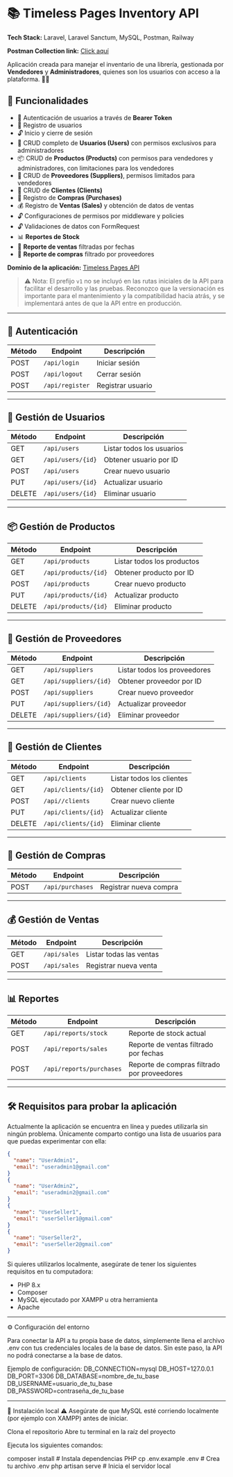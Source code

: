 # 📚 Timeless Pages Inventory API

**Tech Stack:** Laravel, Laravel Sanctum, MySQL, Postman, Railway

**Postman Collection link:** [Click aquí](https://.postman.co/workspace/My-Workspace~fabd6659-33f8-4926-8597-842371a54b83/collection/41282147-a5b0c647-8827-4610-977c-2b0788cd8718?action=share&creator=41282147)

Aplicación creada para manejar el inventario de una librería, gestionada por **Vendedores** y **Administradores**, quienes son los usuarios con acceso a la plataforma. 📖✨

## 🚀 Funcionalidades
- 🔑 Autenticación de usuarios a través de **Bearer Token**  
- 📝 Registro de usuarios  
- 🔓 Inicio y cierre de sesión  
- 👥 CRUD completo de **Usuarios (Users)** con permisos exclusivos para administradores  
- 📦 CRUD de **Productos (Products)** con permisos para vendedores y administradores, con limitaciones para los vendedores  
- 🏢 CRUD de **Proveedores (Suppliers)**, permisos limitados para vendedores  
- 👤 CRUD de **Clientes (Clients)**  
- 🛒 Registro de **Compras (Purchases)**  
- 💰 Registro de **Ventas (Sales)** y obtención de datos de ventas
- 🔓 Configuraciones de permisos por middleware y policies
- 🔓 Validaciones de datos con FormRequest
- 📊 **Reportes de Stock**  
- 📅 **Reporte de ventas** filtradas por fechas  
- 🧾 **Reporte de compras** filtrado por proveedores  

**Dominio de la aplicación:** [Timeless Pages API](https://timelesspages-product-inventory-production.up.railway.app/api)

> ⚠️ Nota: El prefijo `v1` no se incluyó en las rutas iniciales de la API para facilitar el desarrollo y las pruebas. Reconozco que la versionación es importante para el mantenimiento y la compatibilidad hacia atrás, y se implementará antes de que la API entre en producción.

---

## 🔐 Autenticación
| Método | Endpoint       | Descripción |
|--------|----------------|-------------|
| POST   | `/api/login`   | Iniciar sesión |
| POST   | `/api/logout`  | Cerrar sesión |
| POST   | `/api/register`| Registrar usuario |

---

## 👥 Gestión de Usuarios
| Método | Endpoint               | Descripción |
|--------|------------------------|-------------|
| GET    | `/api/users`        | Listar todos los usuarios | Role necesario para ocupar: Admin
| GET    | `/api/users/{id}`   | Obtener usuario por ID | Role necesario para ocupar: Admin
| POST   | `/api/users`        | Crear nuevo usuario | Role necesario para ocupar: Admin
| PUT    | `/api/users/{id}`   | Actualizar usuario | Role necesario para ocupar: Admin
| DELETE | `/api/users/{id}`   | Eliminar usuario | Role necesario para ocupar: Admin

---

## 📦 Gestión de Productos
| Método | Endpoint                  | Descripción |
|--------|---------------------------|-------------|
| GET    | `/api/products`        | Listar todos los productos | Role necesario para ocupar: Admin o seller
| GET    | `/api/products/{id}`   | Obtener producto por ID | Role necesario para ocupar: Admin o seller
| POST   | `/api/products`        | Crear nuevo producto | Role necesario para ocupar: Admin
| PUT    | `/api/products/{id}`   | Actualizar producto | Role necesario para ocupar: Admin
| DELETE | `/api/products/{id}`   | Eliminar producto | Role necesario para ocupar: Admin

---

## 🏢 Gestión de Proveedores
| Método | Endpoint                  | Descripción |
|--------|---------------------------|-------------|
| GET    | `/api/suppliers`       | Listar todos los proveedores | Role necesario para ocupar: Admin o seller
| GET    | `/api/suppliers/{id}`  | Obtener proveedor por ID | Role necesario para ocupar: Admin o seller
| POST   | `/api/suppliers`       | Crear nuevo proveedor | Role necesario para ocupar: Admin
| PUT    | `/api/suppliers/{id}`  | Actualizar proveedor | Role necesario para ocupar: Admin
| DELETE | `/api/suppliers/{id}`  | Eliminar proveedor | Role necesario para ocupar: Admin

---

## 👤 Gestión de Clientes
| Método | Endpoint                  | Descripción |
|--------|---------------------------|-------------|
| GET    | `/api/clients`         | Listar todos los clientes | Role necesario para ocupar: Admin o seller
| GET    | `/api/clients/{id}`    | Obtener cliente por ID | Role necesario para ocupar: Admin o seller
| POST   | `/api//clients`         | Crear nuevo cliente | Role necesario para ocupar: Admin o seller
| PUT    | `/api/clients/{id}`    | Actualizar cliente | Role necesario para ocupar: Admin
| DELETE | `/api/clients/{id}`    | Eliminar cliente | Role necesario para ocupar: Admin

---

## 🛒 Gestión de Compras
| Método | Endpoint                  | Descripción |
|--------|---------------------------|-------------|
| POST   | `/api/purchases`       | Registrar nueva compra | Role necesario para ocupar: Admin


---

## 💰 Gestión de Ventas
| Método | Endpoint                  | Descripción |
|--------|---------------------------|-------------|
| GET    | `/api/sales`           | Listar todas las ventas | Role necesario para ocupar: Admin o seller
| POST   | `/api/sales`           | Registrar nueva venta | Role necesario para ocupar: Admin o seller 


---

## 📊 Reportes
| Método | Endpoint                  | Descripción |
|--------|---------------------------|-------------|
| GET    | `/api/reports/stock`   | Reporte de stock actual | Role necesario para ocupar: Admin
| POST   | `/api/reports/sales`   | Reporte de ventas filtrado por fechas | Role necesario para ocupar: Admin
| POST   | `/api/reports/purchases` | Reporte de compras filtrado por proveedores | Role necesario para ocupar: Admin

---
## 🛠️ Requisitos para probar la aplicación

Actualmente la aplicación se encuentra en línea y puedes utilizarla sin ningún problema. Únicamente comparto contigo una lista de usuarios para que puedas experimentar con ella:

```json
{
  "name": "UserAdmin1",
  "email": "useradmin1@gmail.com"
}
{
  "name": "UserAdmin2",
  "email": "useradmin2@gmail.com"
}
{
  "name": "UserSeller1",
  "email": "userSeller1@gmail.com"
}
{
  "name": "UserSeller2",
  "email": "userSeller2@gmail.com"
}
```

Si quieres utilizarlos localmente, asegúrate de tener los siguientes requisitos en tu computadora:

- PHP 8.x
- Composer
- MySQL ejecutado por XAMPP u otra herramienta
- Apache

---

⚙️ Configuración del entorno

Para conectar la API a tu propia base de datos, simplemente llena el archivo .env con tus credenciales locales de la base de datos. Sin este paso, la API no podrá conectarse a la base de datos.

Ejemplo de configuración:
DB_CONNECTION=mysql
DB_HOST=127.0.0.1
DB_PORT=3306
DB_DATABASE=nombre_de_tu_base
DB_USERNAME=usuario_de_tu_base
DB_PASSWORD=contraseña_de_tu_base

---

🚀 Instalación local
⚠️ Asegúrate de que MySQL esté corriendo localmente (por ejemplo con XAMPP) antes de iniciar.

Clona el repositorio
Abre tu terminal en la raíz del proyecto

Ejecuta los siguientes comandos:

composer install # Instala dependencias PHP
cp .env.example .env # Crea tu archivo .env
php artisan serve # Inicia el servidor local

